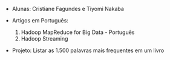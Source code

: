 * Alunas: Cristiane Fagundes e Tiyomi Nakaba

* Artigos em Português:
  1. Hadoop MapReduce for Big Data - Português
  2. Hadoop Streaming
  
 * Projeto:
  Listar as 1.500 palavras mais frequentes em um livro
